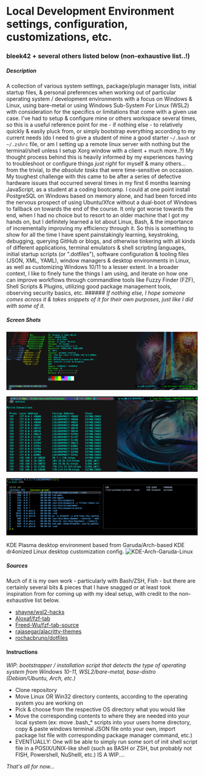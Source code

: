 # Local Development Environment settings, configuration, customizations, etc.
### bleek42 + several others listed below (non-exhaustive list..!)

##### Description
A collection of various system settings, package/plugin manager lists, initial startup files, & personal preferences when working out of particular operating system / development environments with a focus on Windows & Linux, using bare-metal or using Windows Sub-System For Linux (WSL2) with consideration for the specifics or limitations that come with a given use case. I've had to setup & configure mine or others workspace several times, so this is a useful reference point for me - if nothing else - to relatively quickly & easily pluck from, or simply bootstrap everything according to my current needs (do I need to give a student of mine a good starter `~/.bash` or `~/.zshrc` file, or am I setting up a remote linux server with nothing but the terminal/shell unless I setup Xorg window with a client + much more..?) My thought process behind this is heavily informed by my experiences having to troubleshoot or configure things *just right* for myself & many others... from the trivial, *to the absolute tasks* that were time-sensitive on occasion.
My toughest challenge with this came to be after a series of defective hardware issues that occurred several times in my first 6 months learning JavaScript, as a student at a coding bootcamp. I could at one point install PostgreSQL on Windows based on memory alone, and had been forced into the nervous prospect of using Ubuntu/Xfce without a dual-boot of Windows to fallback on towards the end of the course. It only got worse towards the end, when I had no choice but to resort to an older machine that I got my hands on, but I definitely learned a lot about Linux, Bash, & the importance of incrementally improving my efficiency through it.
So this is something to show for all the time I have spent painstakingly learning, keystroking, debugging, querying GitHub or blogs, and otherwise tinkering with all kinds of different applications, terminal emulators & shell scripting languages, initial startup scripts (or ".dotfiles"), software configuration & tooling files (JSON, XML, YAML), window managers & desktop environments in Linux, as well as customizing Windows 10/11 to a lesser extent. In a broader context, I like to finely tune the things I am using, and iterate on how one can improve workflows through commandline tools like Fuzzy Finder (FZF), Shell Scripts & Plugins, utilizing good package management tools, observing security basics, etc. 
_###### If nothing else, I hope someone comes across it & takes snippets of it for their own purposes, just like I did with some of it._

##### Screen Shots
![Git-Bash-MSYS2-MINGW64](/images/msys-git-bash-neofetch.png "Git-Bash, Windows w/ OhMyPosh & NeoFetch")

![Git-Bash-MSYS2-MINGW64)](/images/git-bash-netsat-alias.png "Git-Bash, Windows w/ NETSTAT alias, tcp ports")

![WSL2-Deb-Linux](/images/kali-zsh-fzf.png "WSL2/Kali-Linux ZSH Prompt w/ FZF, completions, kill + ps output")

KDE Plasma desktop environment based from Garuda/Arch-based KDE dr4onized Linux desktop customization config.
![KDE-Arch-Garuda-Linux](/images/ "Fish in Alacritty term, KDE Plasma desktop, Garuda/Arch linux")



##### Sources
Much of it is my own work - particularly with Bash/ZSH, Fish - but there are certainly several bits & pieces that I have snagged or at least took inspiration from for coming up with my ideal setup, with credit to the non-exhaustive list below.
- [shayne/wsl2-hacks](https://github.com/shayne/wsl2-hacks)
- [Aloxaf/fzf-tab](https://github.com/Aloxaf/fzf-tab)
- [Freed-Wu/fzf-tab-source](https://github.com/Freed-Wu/fzf-tab-source)
- [rajasegar/alacritty-themes](https://github.com/rajasegar/alacritty-themes)
- [rochacbruno/dotfiles](https://github.com/rochacbruno/dotfiles)

#### Instructions
*WIP: bootstrapper / installation script that detects the type of operating system from Windows 10-11, WSL2/bare-metal, base-distro (Debian/Ubuntu, Arch, etc.)* 
- Clone repository
- Move Linux OR Win32 directory contents, according to the operating system you are working on
- Pick & choose from the respective OS directory what you would like
- Move the corresponding contents to where they are needed into your local system (ex:  move .bash_* scripts into your users home directory, copy & paste windows terminal JSON file onto your own, import package list file with corresponding package manager command, etc.)
- EVENTUALLY: One will be able to simply run some sort of init shell script file in a POSIX/UNIX-like shell (such as BASH or ZSH, but probably not FISH, Powershell, NuShelll, etc.) IS A WIP....

_That's all for now..._
